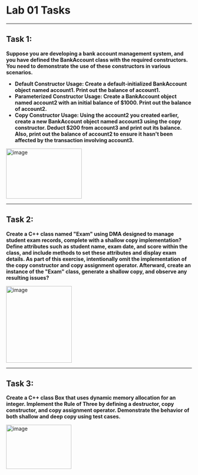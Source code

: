 # Lab 01 Tasks

---

## Task 1:

**Suppose you are developing a bank account management system, and you have defined the BankAccount class with the required constructors. You need to demonstrate the use of these constructors in various scenarios.**
- **Default Constructor Usage: Create a default-initialized BankAccount object named account1. Print out the balance of account1.**
- **Parameterized Constructor Usage: Create a BankAccount object named account2 with an initial balance of $1000. Print out the balance of  account2.**
- **Copy Constructor Usage: Using the account2 you created earlier, create a new BankAccount object named account3 using the copy       constructor. Deduct $200 from account3 and print out its balance. Also, print out the balance of account2 to ensure it hasn't been affected by the transaction involving account3.**

<img width="205" height="136" alt="image" src="https://github.com/user-attachments/assets/06eb6d53-d115-4a4f-98b9-f0fa065c19b8" />

---

## Task 2:

**Create a C++ class named "Exam" using DMA designed to manage student exam records, complete with a shallow copy implementation? Define attributes such as student name, exam date, and score within the class, and include methods to set these attributes and display exam details. As part of this exercise, intentionally omit the implementation of the copy constructor and copy assignment operator. Afterward, create an instance of the "Exam" class, generate a shallow copy, and observe any resulting issues?**

<img width="178" height="208" alt="image" src="https://github.com/user-attachments/assets/8fba205f-71ae-4ace-99b4-ffd426f73de1" />

---

## Task 3:

**Create a C++ class Box that uses dynamic memory allocation for an integer. Implement the Rule of Three by defining a destructor, copy constructor, and copy assignment operator. Demonstrate the behavior of both shallow and deep copy using test cases.**

<img width="177" height="120" alt="image" src="https://github.com/user-attachments/assets/43756f39-bba3-48e4-aed0-4a10de8f5e33" />


